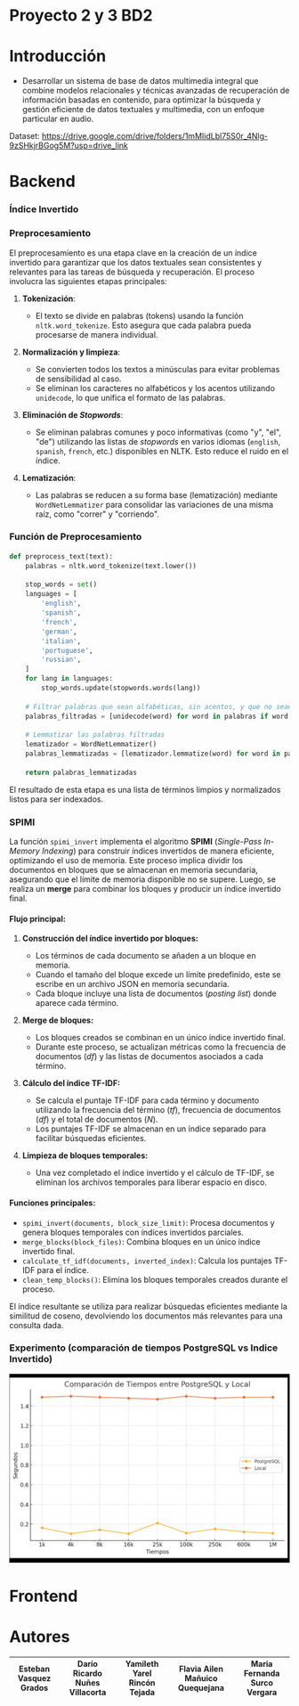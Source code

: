 # Proyecto 2 y 3 BD2

# Introducción

- Desarrollar un sistema de base de datos multimedia integral que combine modelos relacionales y técnicas avanzadas de recuperación de información basadas en contenido, para optimizar la búsqueda y gestión eficiente de datos textuales y multimedia, con un enfoque particular en audio.

Dataset: https://drive.google.com/drive/folders/1mMIidLbl75S0r_4Nlg-9zSHkjrBGog5M?usp=drive_link 

# Backend
### Índice Invertido

### Preprocesamiento

El preprocesamiento es una etapa clave en la creación de un índice invertido para garantizar que los datos textuales sean consistentes y relevantes para las tareas de búsqueda y recuperación. El proceso involucra las siguientes etapas principales:

1. **Tokenización**: 
   - El texto se divide en palabras (tokens) usando la función `nltk.word_tokenize`. Esto asegura que cada palabra pueda procesarse de manera individual.

2. **Normalización y limpieza**: 
   - Se convierten todos los textos a minúsculas para evitar problemas de sensibilidad al caso.
   - Se eliminan los caracteres no alfabéticos y los acentos utilizando `unidecode`, lo que unifica el formato de las palabras.

3. **Eliminación de *Stopwords***: 
   - Se eliminan palabras comunes y poco informativas (como "y", "el", "de") utilizando las listas de *stopwords* en varios idiomas (`english`, `spanish`, `french`, etc.) disponibles en NLTK. Esto reduce el ruido en el índice.

4. **Lematización**: 
   - Las palabras se reducen a su forma base (lematización) mediante `WordNetLemmatizer` para consolidar las variaciones de una misma raíz, como "correr" y "corriendo".

### **Función de Preprocesamiento**

```python
def preprocess_text(text):
    palabras = nltk.word_tokenize(text.lower())
    
    stop_words = set()
    languages = [
        'english',    
        'spanish',    
        'french',     
        'german',     
        'italian',    
        'portuguese', 
        'russian',    
    ]
    for lang in languages:
        stop_words.update(stopwords.words(lang))

    # Filtrar palabras que sean alfabéticas, sin acentos, y que no sean stopwords
    palabras_filtradas = [unidecode(word) for word in palabras if word.isalpha() and unidecode(word) not in stop_words]
    
    # Lemmatizar las palabras filtradas
    lematizador = WordNetLemmatizer()
    palabras_lemmatizadas = [lematizador.lemmatize(word) for word in palabras_filtradas]
    
    return palabras_lemmatizadas
```

El resultado de esta etapa es una lista de términos limpios y normalizados listos para ser indexados.

### SPIMI
La función `spimi_invert` implementa el algoritmo **SPIMI** (*Single-Pass In-Memory Indexing*) para construir índices invertidos de manera eficiente, optimizando el uso de memoria. Este proceso implica dividir los documentos en bloques que se almacenan en memoria secundaria, asegurando que el límite de memoria disponible no se supere. Luego, se realiza un **merge** para combinar los bloques y producir un índice invertido final.

#### Flujo principal:

1. **Construcción del índice invertido por bloques:**  
   - Los términos de cada documento se añaden a un bloque en memoria.
   - Cuando el tamaño del bloque excede un límite predefinido, este se escribe en un archivo JSON en memoria secundaria.
   - Cada bloque incluye una lista de documentos (*posting list*) donde aparece cada término.

2. **Merge de bloques:**  
   - Los bloques creados se combinan en un único índice invertido final.
   - Durante este proceso, se actualizan métricas como la frecuencia de documentos (*df*) y las listas de documentos asociados a cada término.

3. **Cálculo del índice TF-IDF:**  
   - Se calcula el puntaje TF-IDF para cada término y documento utilizando la frecuencia del término (*tf*), frecuencia de documentos (*df*) y el total de documentos (*N*).  
   - Los puntajes TF-IDF se almacenan en un índice separado para facilitar búsquedas eficientes.

4. **Limpieza de bloques temporales:**  
   - Una vez completado el índice invertido y el cálculo de TF-IDF, se eliminan los archivos temporales para liberar espacio en disco.

#### Funciones principales:

- `spimi_invert(documents, block_size_limit)`: Procesa documentos y genera bloques temporales con índices invertidos parciales.
- `merge_blocks(block_files)`: Combina bloques en un único índice invertido final.
- `calculate_tf_idf(documents, inverted_index)`: Calcula los puntajes TF-IDF para el índice.
- `clean_temp_blocks()`: Elimina los bloques temporales creados durante el proceso.

El índice resultante se utiliza para realizar búsquedas eficientes mediante la similitud de coseno, devolviendo los documentos más relevantes para una consulta dada.

### Experimento (comparación de tiempos PostgreSQL vs Indice Invertido)

![img1](/img1.png)

# Frontend


# Autores

|                     **Esteban Vasquez Grados**                   |                                 **Darío Ricardo Nuñes Villacorta**                                 |                       **Yamileth Yarel Rincón Tejada**                     |  **Flavia Ailen Mañuico Quequejana** |   **Maria Fernanda Surco Vergara**  |
|:----------------------------------------------------------------------------------:|:-----------------------------------------------------------------------------------:|:-----------------------------------------------------------------------------------:|:-----------------------------------------------------------------------------------:|:----:|

